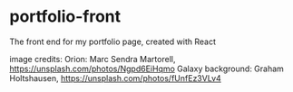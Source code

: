 # portfolio-front

The front end for my portfolio page, created with React


image credits:
Orion: Marc Sendra Martorell, https://unsplash.com/photos/Ngpd6EiHqmo
Galaxy background: Graham Holtshausen, https://unsplash.com/photos/fUnfEz3VLv4